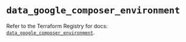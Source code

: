 # `data_google_composer_environment`

Refer to the Terraform Registry for docs: [`data_google_composer_environment`](https://registry.terraform.io/providers/hashicorp/google/6.46.0/docs/data-sources/composer_environment).
